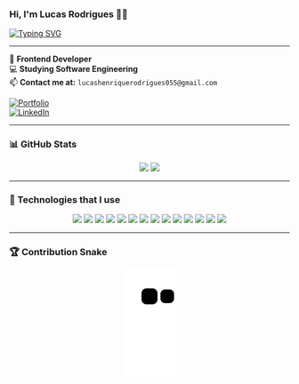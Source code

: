 ### Hi, I'm Lucas Rodrigues 👋🏻  
[![Typing SVG](https://readme-typing-svg.herokuapp.com/?color=007ACC&size=35&width=1000&lines=Hello+World!;+:%29)](https://git.io/typing-svg)  

---

📱 **Frontend Developer**  
💻 **Studying Software Engineering**  
📫 **Contact me at:** `lucashenriquerodrigues055@gmail.com`  

[![Portfolio](https://img.shields.io/badge/Portfolio-000000?style=for-the-badge&logo=About.me&logoColor=white)](https://my-portfolio-lucashaprs-projects.vercel.app)  
[![LinkedIn](https://img.shields.io/badge/LinkedIn-0077B5?style=for-the-badge&logo=linkedin&logoColor=white)](https://www.linkedin.com/in/lucas-rodrigues-b72567259/)  

---

### 📊 GitHub Stats  

<div align="center">
  <img height="180em" src="https://github-readme-stats.vercel.app/api?username=LucasHapr&show_icons=true&theme=tokyonight&count_private=true&hide=prs,issues" />
  <img height="180em" src="https://github-readme-stats.vercel.app/api/top-langs/?username=LucasHapr&layout=compact&langs_count=8&theme=tokyonight&cache_seconds=1800" />
</div>

---

### 🚀 Technologies that I use  

<div align="center">
  <img src="https://cdn.jsdelivr.net/gh/devicons/devicon@latest/icons/react/react-original.svg" width="50px"/>
  <img src="https://cdn.jsdelivr.net/gh/devicons/devicon@latest/icons/nextjs/nextjs-original.svg" width="50px"/>
  <img src="https://cdn.jsdelivr.net/gh/devicons/devicon@latest/icons/vitejs/vitejs-original.svg" width="50px"/>
  <img src="https://cdn.jsdelivr.net/gh/devicons/devicon@latest/icons/javascript/javascript-original.svg" width="50px"/>
  <img src="https://cdn.jsdelivr.net/gh/devicons/devicon@latest/icons/typescript/typescript-original.svg" width="50px"/>
  <img src="https://cdn.jsdelivr.net/gh/devicons/devicon@latest/icons/python/python-original.svg" width="50px"/>
  <img src="https://cdn.jsdelivr.net/gh/devicons/devicon@latest/icons/tailwindcss/tailwindcss-original.svg" width="50px"/>
  <img src="https://cdn.jsdelivr.net/gh/devicons/devicon@latest/icons/bootstrap/bootstrap-original.svg" width="50px"/>
  <img src="https://cdn.jsdelivr.net/gh/devicons/devicon@latest/icons/sass/sass-original.svg" width="50px"/>
  <img src="https://cdn.jsdelivr.net/gh/devicons/devicon@latest/icons/postgresql/postgresql-original.svg" width="50px"/>
  <img src="https://cdn.jsdelivr.net/gh/devicons/devicon@latest/icons/php/php-original.svg" width="50px"/>
  <img src="https://cdn.jsdelivr.net/gh/devicons/devicon@latest/icons/git/git-original.svg" width="50px"/>
  <img src="https://cdn.jsdelivr.net/gh/devicons/devicon@latest/icons/html5/html5-original.svg" width="50px"/>
  <img src="https://cdn.jsdelivr.net/gh/devicons/devicon@latest/icons/css3/css3-original.svg" width="50px"/>
</div>

---

### 🏆 Contribution Snake  

<div align="center">
  <img src="https://github.com/LucasHapr/LucasHapr/blob/output/github-contribution-grid-snake.svg" />
</div>
